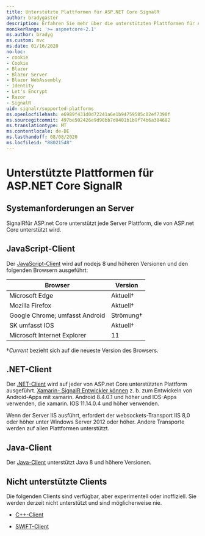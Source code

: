 ```yaml
---
title: Unterstützte Plattformen für ASP.NET Core SignalR
author: bradygaster
description: Erfahren Sie mehr über die unterstützten Plattformen für ASP.NET Core SignalR.
monikerRange: '>= aspnetcore-2.1'
ms.author: bradyg
ms.custom: mvc
ms.date: 01/16/2020
no-loc:
- cookie
- Cookie
- Blazor
- Blazor Server
- Blazor WebAssembly
- Identity
- Let's Encrypt
- Razor
- SignalR
uid: signalr/supported-platforms
ms.openlocfilehash: e6989f431d0d72241a6e1b94759585c02ef7398f
ms.sourcegitcommit: 497be502426e9d90bb7d0401b1b9f74b6a384682
ms.translationtype: MT
ms.contentlocale: de-DE
ms.lasthandoff: 08/08/2020
ms.locfileid: "88021548"
---
```

# <a name="aspnet-core-no-locsignalr-supported-platforms"></a>Unterstützte Plattformen für ASP.NET Core SignalR

## <a name="server-system-requirements"></a>Systemanforderungen an Server

SignalRfür ASP.net Core unterstützt jede Server Plattform, die von ASP.net Core unterstützt wird.

## <a name="javascript-client"></a>JavaScript-Client

Der [JavaScript-Client](xref:signalr/javascript-client) wird auf nodejs 8 und höheren Versionen und den folgenden Browsern ausgeführt:

| Browser                         | Version         |
| ------------------------------- | --------------- |
| Microsoft Edge                  | Aktuell&dagger; |
| Mozilla Firefox                 | Aktuell&dagger; |
| Google Chrome; umfasst Android | Strömung&dagger; |
| SK umfasst IOS            | Aktuell&dagger; |
| Microsoft Internet Explorer     | 11              |

&dagger;*Current* bezieht sich auf die neueste Version des Browsers.

## <a name="net-client"></a>.NET-Client

Der [.NET-Client](xref:signalr/dotnet-client) wird auf jeder von ASP.net Core unterstützten Plattform ausgeführt. [Xamarin- SignalR Entwickler können](https://github.com/aspnet/Announcements/issues/305) z. b. zum Entwickeln von Android-Apps mit xamarin. Android 8.4.0.1 und höher und IOS-Apps verwenden, die xamarin. IOS 11.14.0.4 und höher verwenden.

Wenn der Server IIS ausführt, erfordert der websockets-Transport IIS 8,0 oder höher unter Windows Server 2012 oder höher. Andere Transporte werden auf allen Plattformen unterstützt.

## <a name="java-client"></a>Java-Client

Der [Java-Client](xref:signalr/java-client) unterstützt Java 8 und höhere Versionen.

## <a name="unsupported-clients"></a>Nicht unterstützte Clients

Die folgenden Clients sind verfügbar, aber experimentell oder inoffiziell. Sie werden derzeit nicht unterstützt und sind möglicherweise nie.

* [C++-Client](https://github.com/aspnet/SignalR-Client-Cpp)

* [SWIFT-Client](https://github.com/moozzyk/SignalR-Client-Swift)
